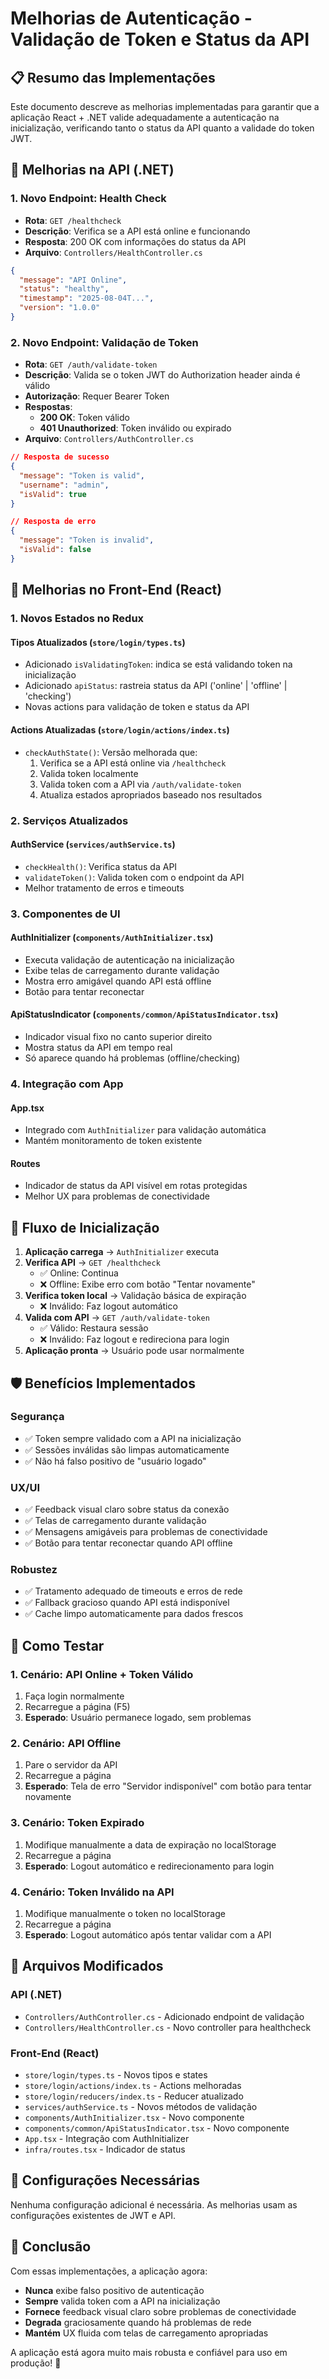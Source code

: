 # Melhorias de Autenticação - Validação de Token e Status da API

## 📋 Resumo das Implementações

Este documento descreve as melhorias implementadas para garantir que a aplicação React + .NET valide adequadamente a autenticação na inicialização, verificando tanto o status da API quanto a validade do token JWT.

## 🚀 Melhorias na API (.NET)

### 1. Novo Endpoint: Health Check
- **Rota**: `GET /healthcheck`
- **Descrição**: Verifica se a API está online e funcionando
- **Resposta**: 200 OK com informações do status da API
- **Arquivo**: `Controllers/HealthController.cs`

```json
{
  "message": "API Online",
  "status": "healthy",
  "timestamp": "2025-08-04T...",
  "version": "1.0.0"
}
```

### 2. Novo Endpoint: Validação de Token
- **Rota**: `GET /auth/validate-token`
- **Descrição**: Valida se o token JWT do Authorization header ainda é válido
- **Autorização**: Requer Bearer Token
- **Respostas**:
  - **200 OK**: Token válido
  - **401 Unauthorized**: Token inválido ou expirado
- **Arquivo**: `Controllers/AuthController.cs`

```json
// Resposta de sucesso
{
  "message": "Token is valid",
  "username": "admin",
  "isValid": true
}

// Resposta de erro
{
  "message": "Token is invalid",
  "isValid": false
}
```

## 🎯 Melhorias no Front-End (React)

### 1. Novos Estados no Redux

#### Tipos Atualizados (`store/login/types.ts`)
- Adicionado `isValidatingToken`: indica se está validando token na inicialização
- Adicionado `apiStatus`: rastreia status da API ('online' | 'offline' | 'checking')
- Novas actions para validação de token e status da API

#### Actions Atualizadas (`store/login/actions/index.ts`)
- `checkAuthState()`: Versão melhorada que:
  1. Verifica se a API está online via `/healthcheck`
  2. Valida token localmente
  3. Valida token com a API via `/auth/validate-token`
  4. Atualiza estados apropriados baseado nos resultados

### 2. Serviços Atualizados

#### AuthService (`services/authService.ts`)
- `checkHealth()`: Verifica status da API
- `validateToken()`: Valida token com o endpoint da API
- Melhor tratamento de erros e timeouts

### 3. Componentes de UI

#### AuthInitializer (`components/AuthInitializer.tsx`)
- Executa validação de autenticação na inicialização
- Exibe telas de carregamento durante validação
- Mostra erro amigável quando API está offline
- Botão para tentar reconectar

#### ApiStatusIndicator (`components/common/ApiStatusIndicator.tsx`)
- Indicador visual fixo no canto superior direito
- Mostra status da API em tempo real
- Só aparece quando há problemas (offline/checking)

### 4. Integração com App

#### App.tsx
- Integrado com `AuthInitializer` para validação automática
- Mantém monitoramento de token existente

#### Routes
- Indicador de status da API visível em rotas protegidas
- Melhor UX para problemas de conectividade

## 🔄 Fluxo de Inicialização

1. **Aplicação carrega** → `AuthInitializer` executa
2. **Verifica API** → `GET /healthcheck`
   - ✅ Online: Continua
   - ❌ Offline: Exibe erro com botão "Tentar novamente"
3. **Verifica token local** → Validação básica de expiração
   - ❌ Inválido: Faz logout automático
4. **Valida com API** → `GET /auth/validate-token`
   - ✅ Válido: Restaura sessão
   - ❌ Inválido: Faz logout e redireciona para login
5. **Aplicação pronta** → Usuário pode usar normalmente

## 🛡️ Benefícios Implementados

### Segurança
- ✅ Token sempre validado com a API na inicialização
- ✅ Sessões inválidas são limpas automaticamente
- ✅ Não há falso positivo de "usuário logado"

### UX/UI
- ✅ Feedback visual claro sobre status da conexão
- ✅ Telas de carregamento durante validação
- ✅ Mensagens amigáveis para problemas de conectividade
- ✅ Botão para tentar reconectar quando API offline

### Robustez
- ✅ Tratamento adequado de timeouts e erros de rede
- ✅ Fallback gracioso quando API está indisponível
- ✅ Cache limpo automaticamente para dados frescos

## 🧪 Como Testar

### 1. Cenário: API Online + Token Válido
1. Faça login normalmente
2. Recarregue a página (F5)
3. **Esperado**: Usuário permanece logado, sem problemas

### 2. Cenário: API Offline
1. Pare o servidor da API
2. Recarregue a página
3. **Esperado**: Tela de erro "Servidor indisponível" com botão para tentar novamente

### 3. Cenário: Token Expirado
1. Modifique manualmente a data de expiração no localStorage
2. Recarregue a página
3. **Esperado**: Logout automático e redirecionamento para login

### 4. Cenário: Token Inválido na API
1. Modifique manualmente o token no localStorage
2. Recarregue a página
3. **Esperado**: Logout automático após tentar validar com a API

## 📝 Arquivos Modificados

### API (.NET)
- `Controllers/AuthController.cs` - Adicionado endpoint de validação
- `Controllers/HealthController.cs` - Novo controller para healthcheck

### Front-End (React)
- `store/login/types.ts` - Novos tipos e states
- `store/login/actions/index.ts` - Actions melhoradas
- `store/login/reducers/index.ts` - Reducer atualizado
- `services/authService.ts` - Novos métodos de validação
- `components/AuthInitializer.tsx` - Novo componente
- `components/common/ApiStatusIndicator.tsx` - Novo componente
- `App.tsx` - Integração com AuthInitializer
- `infra/routes.tsx` - Indicador de status

## 🔧 Configurações Necessárias

Nenhuma configuração adicional é necessária. As melhorias usam as configurações existentes de JWT e API.

## 🎉 Conclusão

Com essas implementações, a aplicação agora:
- **Nunca** exibe falso positivo de autenticação
- **Sempre** valida token com a API na inicialização
- **Fornece** feedback visual claro sobre problemas de conectividade
- **Degrada** graciosamente quando há problemas de rede
- **Mantém** UX fluida com telas de carregamento apropriadas

A aplicação está agora muito mais robusta e confiável para uso em produção! 🚀
